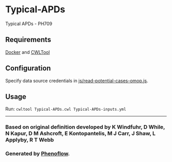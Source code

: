 # Typical-APDs

Typical APDs - PH709

## Requirements

[Docker](https://docs.docker.com/install/) and [CWLTool](https://github.com/common-workflow-language/cwltool#install)

## Configuration

Specify data source credentials in [js/read-potential-cases-omop.js](js/read-potential-cases-omop.js).

## Usage

Run: `cwltool Typical-APDs.cwl Typical-APDs-inputs.yml`

***

### Based on original definition developed by K Windfuhr, D While, N Kapur, D M Ashcroft, E Kontopantelis, M J Carr, J Shaw, L Applyby, R T Webb
### Generated by [Phenoflow](https://kclhi.org/phenoflow).
